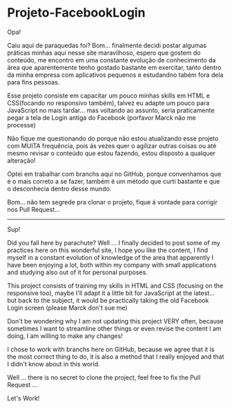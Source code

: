 # Projeto-FacebookLogin
Opa!

Caiu aqui de paraquedas foi?
Bom... finalmente decidi postar algumas práticas minhas aqui nesse site maravilhoso, espero que gostem do conteúdo, me encontro em uma constante evolução de conhecimento da área que aparentemente tenho gostado bastante em exercitar, tanto dentro da minha empresa com aplicativos pequenos e estudandno tabém fora dela para fins pessoas.

Esse projeto consiste em capacitar um pouco minhas skills em HTML e CSS(focando no responsivo também), talvez eu adapte um pouco para JavaScript no mais tardar... mas voltando ao assunto, seria praticamente pegar a tela de Login antiga do Facebook (porfavor Marck não me processe)

Não fique me questionando do porque não estou atualizando esse projeto com MUITA frequência, pois ás vezes quer o agilizar outras coisas ou até mesmo revisar o conteúdo que estou fazendo, estou disposto a qualquer alteração! 

Optei em trabalhar com branchs aqui no GitHub, porque convenhamos que é o mais correto a se fazer, também é um método que curti bastante e que o desconhecia dentro desse mundo.

Bom... não tem segrede pra clonar o projeto, fique á vontade para corrigir nos Pull Request...

---

Sup!

Did you fall here by parachute?
Well ... I finally decided to post some of my practices here on this wonderful site, I hope you like the content, I find myself in a constant evolution of knowledge of the area that apparently I have been enjoying a lot, both within my company with small applications and studying also out of it for personal purposes.

This project consists of training my skills in HTML and CSS (focusing on the responsive too), maybe I'll adapt it a little bit for JavaScript at the latest... but back to the subject, it would be practically taking the old Facebook Login screen (please Marck don't sue me)

Don't be wondering why I am not updating this project VERY often, because sometimes I want to streamline other things or even revise the content I am doing, I am willing to make any changes!

I chose to work with branchs here on GitHub, because we agree that it is the most correct thing to do, it is also a method that I really enjoyed and that I didn't know about in this world.

Well ... there is no secret to clone the project, feel free to fix the Pull Request ...

Let's Work!
